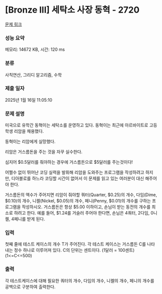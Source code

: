 # [Bronze III] 세탁소 사장 동혁 - 2720 

[문제 링크](https://www.acmicpc.net/problem/2720) 

### 성능 요약

메모리: 14672 KB, 시간: 120 ms

### 분류

사칙연산, 그리디 알고리즘, 수학

### 제출 일자

2025년 1월 16일 11:05:10

### 문제 설명

<p>미국으로 유학간 동혁이는 세탁소를 운영하고 있다. 동혁이는 최근에 아르바이트로 고등학생 리암을 채용했다.</p>

<p>동혁이는 리암에게 실망했다.</p>

<p>리암은 거스름돈을 주는 것을 자꾸 실수한다.</p>

<p>심지어 <span>$</span>0.5달러를 줘야하는 경우에 거스름돈으로 <span>$</span>5달러를 주는것이다!</p>

<p>어쩔수 없이 뛰어난 코딩 실력을 발휘해 리암을 도와주는 프로그램을 작성하려고 하지만, 디아블로를 하느라 코딩할 시간이 없어서 이 문제를 읽고 있는 여러분이 대신 해주어야 한다.</p>

<p>거스름돈의 액수가 주어지면 리암이 줘야할 쿼터(Quarter, <span>$</span>0.25)의 개수, 다임(Dime, <span>$</span>0.10)의 개수, 니켈(Nickel, <span>$</span>0.05)의 개수, 페니(Penny, <span>$</span>0.01)의 개수를 구하는 프로그램을 작성하시오. 거스름돈은 항상 <span>$</span>5.00 이하이고, 손님이 받는 동전의 개수를 최소로 하려고 한다. 예를 들어, <span>$</span>1.24를 거슬러 주어야 한다면, 손님은 4쿼터, 2다임, 0니켈, 4페니를 받게 된다.</p>

### 입력 

 <p>첫째 줄에 테스트 케이스의 개수 T가 주어진다. 각 테스트 케이스는 거스름돈 C를 나타내는 정수 하나로 이루어져 있다. C의 단위는 센트이다. (1달러 = 100센트) (1<=C<=500)</p>

### 출력 

 <p>각 테스트케이스에 대해 필요한 쿼터의 개수, 다임의 개수, 니켈의 개수, 페니의 개수를 공백으로 구분하여 출력한다.</p>

